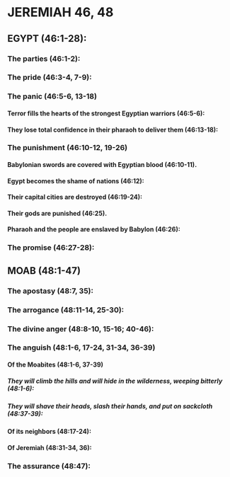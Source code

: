 ---
---
# JEREMIAH 46, 48 
## EGYPT (46:1-28): 
###  The parties (46:1-2): 
###  The pride (46:3-4, 7-9): 
###  The panic (46:5-6, 13-18) 
####  Terror fills the hearts of the strongest Egyptian warriors (46:5-6): 
####  They lose total confidence in their pharaoh to deliver them (46:13-18): 
###  The punishment (46:10-12, 19-26) 
####  Babylonian swords are covered with Egyptian blood (46:10-11). 
####  Egypt becomes the shame of nations (46:12): 
####  Their capital cities are destroyed (46:19-24): 
####  Their gods are punished (46:25). 
####  Pharaoh and the people are enslaved by Babylon (46:26): 
###  The promise (46:27-28): 
## MOAB (48:1-47) 
###  The apostasy (48:7, 35): 
###  The arrogance (48:11-14, 25-30): 
###  The divine anger (48:8-10, 15-16; 40-46): 
###  The anguish (48:1-6, 17-24, 31-34, 36-39) 
####  Of the Moabites (48:1-6, 37-39) 
#####  They will climb the hills and will hide in the wilderness, weeping bitterly (48:1-6): 
#####  They will shave their heads, slash their hands, and put on sackcloth (48:37-39): 
####  Of its neighbors (48:17-24): 
####  Of Jeremiah (48:31-34, 36): 
###  The assurance (48:47): 
